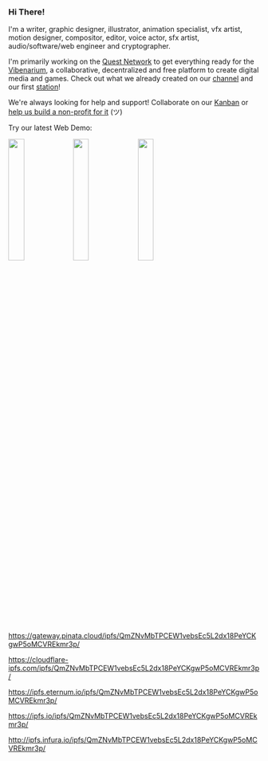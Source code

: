 ### Hi There!

I'm a writer, graphic designer, illustrator, animation specialist, vfx artist, motion designer, compositor, editor, voice actor, sfx artist, audio/software/web engineer and cryptographer.

I'm primarily working on the [Quest Network](https://questnetwork.github.io/docs) to get everything ready for the [Vibenarium](https://github.com/Vibenarium/vibenarium-platform), a collaborative, decentralized and free platform to create digital media and games. Check out what we already created on our [channel](https://www.youtube.com/channel/UCGyt7UEQ_ZifRp05Zts1sDQ) and our first [station](https://www.youtube.com/channel/UC_QKIvRD6sPm03bGmk9YPuw)!

We're always looking for help and support! Collaborate on our [Kanban](https://github.com/orgs/QuestNetwork/projects/1) or [help us build a non-profit for it](https://questnetwork.github.io/docs/#/support-us) (ツ)

Try our latest Web Demo:

<img src='https://github.com/QuestNetwork/qd-messages-ts/raw/0.9.4/doc/images/pinatalink.png?raw=true' width=25%> <img src='https://github.com/QuestNetwork/qd-messages-ts/raw/0.9.4/doc/images/cloudflarelink.png?raw=true' width=25%> <img src='https://github.com/QuestNetwork/qd-messages-ts/raw/0.9.4/doc/images/ipfsiolink.png?raw=true' width=25%>

https://gateway.pinata.cloud/ipfs/QmZNvMbTPCEW1vebsEc5L2dx18PeYCKgwP5oMCVREkmr3p/

https://cloudflare-ipfs.com/ipfs/QmZNvMbTPCEW1vebsEc5L2dx18PeYCKgwP5oMCVREkmr3p/

https://ipfs.eternum.io/ipfs/QmZNvMbTPCEW1vebsEc5L2dx18PeYCKgwP5oMCVREkmr3p/

https://ipfs.io/ipfs/QmZNvMbTPCEW1vebsEc5L2dx18PeYCKgwP5oMCVREkmr3p/

http://ipfs.infura.io/ipfs/QmZNvMbTPCEW1vebsEc5L2dx18PeYCKgwP5oMCVREkmr3p/

